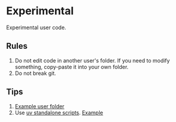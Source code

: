 # Experimental

Experimental user code.

## Rules

1. Do not edit code in another user's folder. If you need to modify something, copy-paste it into your own folder.
1. Do not break git.

## Tips

1. [Example user folder](joallen/)
1. Use [uv standalone scripts](https://docs.astral.sh/uv/guides/scripts/). [Example](joallen/cosmos-reason1/inference.py)

